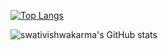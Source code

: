 
[![Top Langs](https://github-readme-stats.vercel.app/api/top-langs/?username=swativishwakarma)](https://github.com/swativishwakarma/github-readme-stats)

![swativishwakarma's GitHub stats](https://github-readme-stats.vercel.app/api?username=swativishwakarma&show_icons=true&theme=radical)
